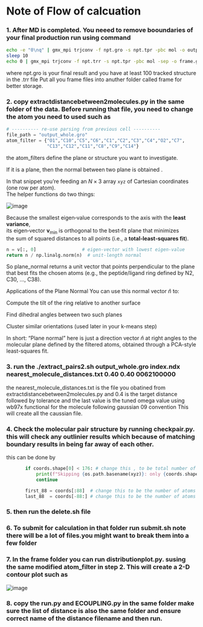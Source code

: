 # Note of Flow of calcuation

### 1. After MD is completed. You neeed to remove booundaries of your final production run using command

```bash
echo -e "0\nq" | gmx_mpi trjconv -f npt.gro -s npt.tpr -pbc mol -o output_whole.gro
sleep 10
echo 0 | gmx_mpi trjconv -f npt.trr -s npt.tpr -pbc mol -sep -o frame.gro
```
where npt.gro is your final result and you have at least 100 tracked structure in the .trr file
Put all you frame files into anuther folder called frame for better storage.

### 2. copy extractdistancebetween2molecules.py in the same folder of the data. Before running that file, you need to change the atom you need to used such as


```python
# ---------- re‑use parsing from previous cell ----------
file_path = "output_whole.gro"
atom_filter = {"O1","C10","C5","C6","C1","C2","C3","C4","O2","C7",
               "C13","C12","C11","C8","C9","C14"}
```

the atom_filters define the plane or structure you want to investigate.

If it is a plane, then the normal between two plane is obtained . 

In that snippet you’re feeding an $N \times 3$ array `xyz` of Cartesian coordinates (one row per atom).  
The helper functions do two things:


![image](https://github.com/user-attachments/assets/155063c7-296d-4f0e-a704-deefa2f35334)

Because the smallest eigen‑value corresponds to the axis with the **least variance**,  
its eigen‑vector $\mathbf{v}_{\min}$ is orthogonal to the best‑fit plane that minimizes  
the sum of squared distances to all points (i.e., a **total‑least‑squares fit**).


```python
n = v[:, 0]                 # eigen‑vector with lowest eigen‑value
return n / np.linalg.norm(n)  # unit‑length normal
```

So plane_normal returns a unit vector that points perpendicular to the plane that best fits the chosen atoms (e.g., the peptide/ligand ring defined by N2, C30, …, C38).

Applications of the Plane Normal
You can use this normal vector $\hat{n}$ to:

Compute the tilt of the ring relative to another surface

Find dihedral angles between two such planes

Cluster similar orientations (used later in your k-means step)

In short:
“Plane normal” here is just a direction vector $\hat{n}$ at right angles to the molecular plane defined by the filtered atoms,
obtained through a PCA-style least-squares fit.

### 3. run the ./extract_pairs2.sh output_whole.gro index.ndx nearest_molecule_distances.txt 0.40 0.40 0062100000

the nearest_molecule_distances.txt is the file you obatined from extractdistancebetween2molecules.py and 0.4 is the target distance followed by tolerance and the last value is the tuned omega value using wb97x functional for the molecule following gaussian 09 convention 
This will create all the caussian file.

### 4. Check the molecular pair structure by running checkpair.py. this will check any outlinier results which because of matching boundary results in being far away of each other.

this can be done by

 ```python
        if coords.shape[0] < 176: # change this , to be total number of atoms
            print(f"Skipping {os.path.basename(xyz)}: only {coords.shape[0]} atoms")
            continue

        first_88 = coords[:88]  # change this to be the number of atoms of first pair
        last_88  = coords[-88:] # change this to be the number of atoms of second pair
```

### 5. then run the delete.sh file
   
### 6. To submit for calculation in that folder run submit.sh note there will be a lot of files.you might want to break them into a few folder

### 7. In the frame folder you can run distributionplot.py. susing the same modified atom_filter in step 2. This will create a 2-D contour plot such as

   ![image](https://github.com/user-attachments/assets/8d4fdd7a-3335-4c20-b0cf-19d0ddcb0b34)
   
### 8. copy the run.py and  ECOUPLING.py in the same folder make sure the list of distance is also the same folder and ensure correct name of the distance filename and then run.






